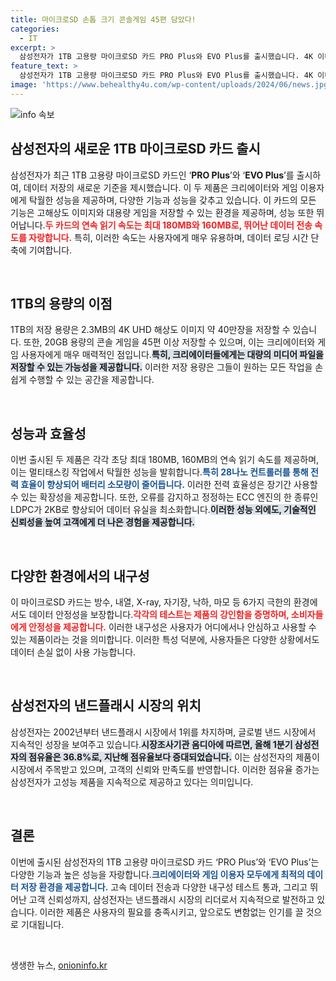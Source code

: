 ```yaml
---
title: 마이크로SD 손톱 크기 콘솔게임 45편 담았다!
categories:
  - IT
excerpt: >
  삼성전자가 1TB 고용량 마이크로SD 카드 PRO Plus와 EVO Plus를 출시했습니다. 4K 이미지 40만장과 20GB 콘솔 게임 45편을 저장할 수 있어 크리에이터와 게이머에게 최적입니다. 데이터 유실 최소화와 내부 환경 보호까지 갖춘 이 혁신적인 제품을 놓치지 마세요!
feature_text: >
  삼성전자가 1TB 고용량 마이크로SD 카드 PRO Plus와 EVO Plus를 출시했습니다. 4K 이미지 40만장과 20GB 콘솔 게임 45편을 저장할 수 있어 크리에이터와 게이머에게 최적입니다. 데이터 유실 최소화와 내부 환경 보호까지 갖춘 이 혁신적인 제품을 놓치지 마세요!
image: 'https://www.behealthy4u.com/wp-content/uploads/2024/06/news.jpg'
---
```


<p><img src="https://www.behealthy4u.com/wp-content/uploads/2024/06/news.jpg" alt="info 속보" /></p>

<h2 data-ke-size="size26">삼성전자의 새로운 1TB 마이크로SD 카드 출시</h2>

<p data-ke-size="size16">삼성전자가 최근 1TB 고용량 마이크로SD 카드인 ‘<b>PRO Plus</b>’와 ‘<b>EVO Plus</b>’를 출시하여, 데이터 저장의 새로운 기준을 제시했습니다. 이 두 제품은 크리에이터와 게임 이용자에게 탁월한 성능을 제공하며, 다양한 기능과 성능을 갖추고 있습니다. 이 카드의 모든 기능은 고해상도 이미지와 대용량 게임을 저장할 수 있는 환경을 제공하며, 성능 또한 뛰어납니다.<b><span style="color: #ee2323;">두 카드의 연속 읽기 속도는 최대 180MB와 160MB로, 뛰어난 데이터 전송 속도를 자랑합니다.</span></b> 특히, 이러한 속도는 사용자에게 매우 유용하며, 데이터 로딩 시간 단축에 기여합니다.</p>

<p data-ke-size="size16">&nbsp;</p>

<h2 data-ke-size="size26">1TB의 용량의 이점</h2>

<p data-ke-size="size16">1TB의 저장 용량은 2.3MB의 4K UHD 해상도 이미지 약 40만장을 저장할 수 있습니다. 또한, 20GB 용량의 콘솔 게임을 45편 이상 저장할 수 있으며, 이는 크리에이터와 게임 사용자에게 매우 매력적인 점입니다.<b><span style="background-color: #21538527;">특히, 크리에이터들에게는 대량의 미디어 파일을 저장할 수 있는 가능성을 제공합니다.</span></b> 이러한 저장 용량은 그들이 원하는 모든 작업을 손쉽게 수행할 수 있는 공간을 제공합니다.</p>

<p data-ke-size="size16">&nbsp;</p>

<h2 data-ke-size="size26">성능과 효율성</h2>

<p data-ke-size="size16">이번 출시된 두 제품은 각각 초당 최대 180MB, 160MB의 연속 읽기 속도를 제공하며, 이는 멀티태스킹 작업에서 탁월한 성능을 발휘합니다.<b><span style="color: #1a5490;">특히 28나노 컨트롤러를 통해 전력 효율이 향상되어 배터리 소모량이 줄어듭니다.</span></b> 이러한 전력 효율성은 장기간 사용할 수 있는 확장성을 제공합니다. 또한, 오류를 감지하고 정정하는 ECC 엔진의 한 종류인 LDPC가 2KB로 향상되어 데이터 유실을 최소화합니다.<b><span style="background-color: #21538527;">이러한 성능 외에도, 기술적인 신뢰성을 높여 고객에게 더 나은 경험을 제공합니다.</span></b></p>

<p data-ke-size="size16">&nbsp;</p>

<h2 data-ke-size="size26">다양한 환경에서의 내구성</h2>

<p data-ke-size="size16">이 마이크로SD 카드는 방수, 내열, X-ray, 자기장, 낙하, 마모 등 6가지 극한의 환경에서도 데이터 안정성을 보장합니다.<b><span style="color: #ee2323;">각각의 테스트는 제품의 강인함을 증명하며, 소비자들에게 안정성을 제공합니다.</span></b> 이러한 내구성은 사용자가 어디에서나 안심하고 사용할 수 있는 제품이라는 것을 의미합니다. 이러한 특성 덕분에, 사용자들은 다양한 상황에서도 데이터 손실 없이 사용 가능합니다.</p>

<p data-ke-size="size16">&nbsp;</p>

<h2 data-ke-size="size26">삼성전자의 낸드플래시 시장의 위치</h2>

<p data-ke-size="size16">삼성전자는 2002년부터 낸드플래시 시장에서 1위를 차지하며, 글로벌 낸드 시장에서 지속적인 성장을 보여주고 있습니다.<b><span style="background-color: #21538527;">시장조사기관 옴디아에 따르면, 올해 1분기 삼성전자의 점유율은 36.8%로, 지난해 점유율보다 증대되었습니다.</span></b> 이는 삼성전자의 제품이 시장에서 주목받고 있으며, 고객의 신뢰와 만족도를 반영합니다. 이러한 점유율 증가는 삼성전자가 고성능 제품을 지속적으로 제공하고 있다는 의미입니다.</p>

<p data-ke-size="size16">&nbsp;</p>

<h2 data-ke-size="size26">결론</h2>

<p data-ke-size="size16">이번에 출시된 삼성전자의 1TB 고용량 마이크로SD 카드 ‘PRO Plus’와 ‘EVO Plus’는 다양한 기능과 높은 성능을 자랑합니다.<b><span style="color: #1a5490;">크리에이터와 게임 이용자 모두에게 최적의 데이터 저장 환경을 제공합니다.</span></b> 고속 데이터 전송과 다양한 내구성 테스트 통과, 그리고 뛰어난 고객 신뢰성까지, 삼성전자는 낸드플래시 시장의 리더로서 지속적으로 발전하고 있습니다. 이러한 제품은 사용자의 필요를 충족시키고, 앞으로도 변함없는 인기를 끌 것으로 기대됩니다.</p>

<p data-ke-size="size16">&nbsp;</p>
생생한 뉴스, <a href="https://onioninfo.kr" rel="dofollow">onioninfo.kr</a>


